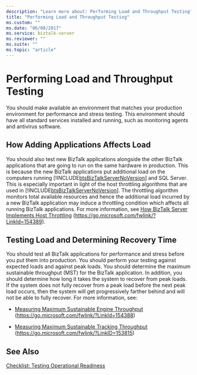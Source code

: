 ```yaml
---
description: "Learn more about: Performing Load and Throughput Testing"
title: "Performing Load and Throughput Testing"
ms.custom: ""
ms.date: "06/08/2017"
ms.service: biztalk-server
ms.reviewer: ""
ms.suite: ""
ms.topic: "article"
---
```

# Performing Load and Throughput Testing
You should make available an environment that matches your production environment for performance and stress testing. This environment should have all standard services installed and running, such as monitoring agents and antivirus software.

## How Adding Applications Affects Load
 You should also test new BizTalk applications alongside the other BizTalk applications that are going to run on the same hardware in production. This is because the new BizTalk applications put additional load on the computers running [!INCLUDE[btsBizTalkServerNoVersion](../includes/btsbiztalkservernoversion-md.md)] and SQL Server. This is especially important in light of the host throttling algorithms that are used in [!INCLUDE[btsBizTalkServerNoVersion](../includes/btsbiztalkservernoversion-md.md)]. The throttling algorithm monitors total available resources and hence the additional load incurred by a new BizTalk application may induce a throttling condition which affects all running BizTalk applications. For more information, see [How BizTalk Server Implements Host Throttling](../core/how-biztalk-server-implements-host-throttling.md) (<https://go.microsoft.com/fwlink/?LinkId=154389>).

## Testing Load and Determining Recovery Time
 You should test all BizTalk applications for performance and stress before you put them into production. You should perform your testing against expected loads and against peak loads. You should determine the maximum sustainable throughput (MST) for the BizTalk application. In addition, you should determine how long it takes the system to recover from peak loads. If the system does not fully recover from a peak load before the next peak load occurs, then the system will get progressively farther behind and will not be able to fully recover. For more information, see:

-   [Measuring Maximum Sustainable Engine Throughput](../core/measuring-maximum-sustainable-engine-throughput.md) (https://go.microsoft.com/fwlink/?LinkId=154388)

-   [Measuring Maximum Sustainable Tracking Throughput](../core/measuring-maximum-sustainable-tracking-throughput.md) (https://go.microsoft.com/fwlink/?LinkID=153815)

## See Also
 [Checklist: Testing Operational Readiness](../technical-guides/checklist-testing-operational-readiness.md)